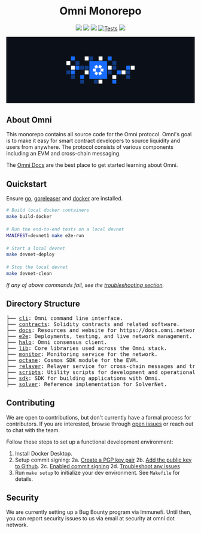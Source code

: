 <h1 align="center">Omni Monorepo</h1>

<p align="center"><a href="https://docs.omni.network/"><img src="https://img.shields.io/badge/Docs-docs.omni.network-176CFF.svg"></a>
<a href="https://github.com/omni-network/omni/releases/"><img src="https://img.shields.io/github/release/omni-network/omni.svg?color=176CFF"></a>
<a href="https://goreportcard.com/report/github.com/omni-network/omni"><img src="https://goreportcard.com/badge/github.com/omni-network/omni"></a>
<a href="https://github.com/omni-network/omni/actions?query=workflow%3Aci-main"><img src="https://img.shields.io/github/actions/workflow/status/omni-network/omni/ci-main.yaml?label=Tests&logoColor=white" alt="Tests"></a>
<a href="https://x.com/OmniFDN"><img src="https://img.shields.io/twitter/follow/OmniFDN.svg?label=Follow"></a></p>

<div align="center"><img src="docs/website/static/img/omni-banner.png" alt="Logo"></div>

## About Omni

This monorepo contains all source code for the Omni protocol. Omni's goal is to make it easy for smart contract developers to source liquidity and users from anywhere. The protocol consists of various components including an EVM and cross-chain messaging.

The [Omni Docs](https://docs.omni.network/) are the best place to get started learning about Omni.

## Quickstart

Ensure [go](https://go.dev/doc/install), [goreleaser](https://goreleaser.com/install/) and [docker](https://docs.docker.com/engine/install/) are installed.

```bash
# Build local docker containers
make build-docker

# Run the end-to-end tests on a local devnet
MANIFEST=devnet1 make e2e-run

# Start a local devnet
make devnet-deploy

# Stop the local devnet
make devnet-clean
```
_If any of above commands fail, see the [troubleshooting section](./e2e/README.md#troubleshooting)._

## Directory Structure

<pre>
├── <a href="./cli/">cli</a>: Omni command line interface.
├── <a href="./contracts/">contracts</a>: Solidity contracts and related software.
├── <a href="./docs/">docs</a>: Resources and website for https://docs.omni.network.
├── <a href="./e2e/">e2e</a>: Deployments, testing, and live network management.
├── <a href="./halo/">halo</a>: Omni consensus client.
├── <a href="./lib/">lib</a>: Core libraries used across the Omni stack.
├── <a href="./monitor/">monitor</a>: Monitoring service for the network.
├── <a href="./octane/">octane</a>: Cosmos SDK module for the EVM.
├── <a href="./relayer/">relayer</a>: Relayer service for cross-chain messages and transactions.
├── <a href="./scripts/">scripts</a>: Utility scripts for development and operational tasks.
├── <a href="./sdk/">sdk</a>: SDK for building applications with Omni.
├── <a href="./solver/">solver</a>: Reference implementation for SolverNet.
</pre>

## Contributing

We are open to contributions, but don't currently have a formal process for contributors. If you are interested, browse through [open issues](https://github.com/omni-network/omni/issues) or reach out to chat with the team.

Follow these steps to set up a functional development environment:

1. Install Docker Desktop.
2. Setup commit signing:
  2a. [Create a PGP key pair](https://docs.github.com/en/authentication/managing-commit-signature-verification/generating-a-new-gpg-key)
  2b. [Add the public key to Github](https://docs.github.com/en/authentication/managing-commit-signature-verification/adding-a-gpg-key-to-your-github-account).
  2c. [Enabled commit signing](https://docs.github.com/en/authentication/managing-commit-signature-verification/signing-commits)
  2d. [Troubleshoot any issues](https://gist.github.com/paolocarrasco/18ca8fe6e63490ae1be23e84a7039374)
3. Run `make setup` to initialize your dev environment. See `Makefile` for details.

## Security

We are currently setting up a Bug Bounty program via Immunefi. Until then, you can report security issues to us via email at security at omni dot network.
